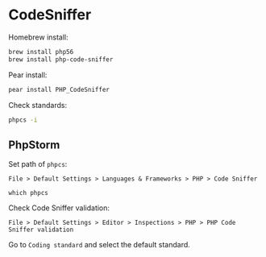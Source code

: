 # CodeSniffer

Homebrew install:

```bash
brew install php56
brew install php-code-sniffer
```

Pear install:

```bash
pear install PHP_CodeSniffer
```

Check standards:

```bash
phpcs -i
```

## PhpStorm

Set path of `phpcs`:

`File > Default Settings > Languages & Frameworks > PHP > Code Sniffer`

```
which phpcs
```

Check Code Sniffer validation:

`File > Default Settings > Editor > Inspections > PHP > PHP Code Sniffer validation`

Go to `Coding standard` and select the default standard.